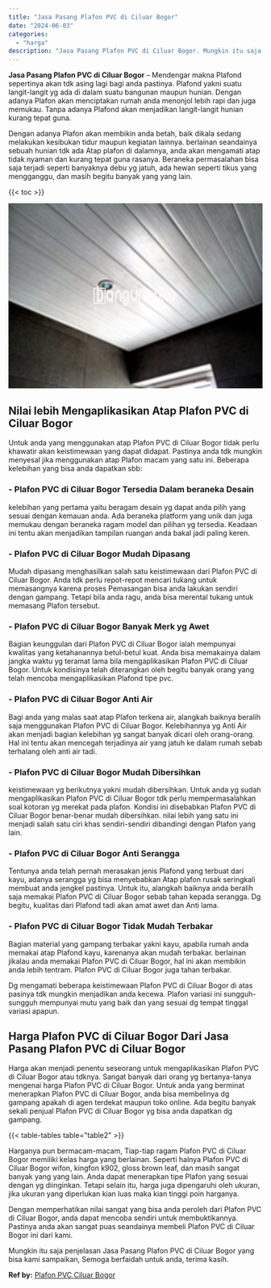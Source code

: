 ```yaml
---
title: "Jasa Pasang Plafon PVC di Ciluar Bogor"
date: "2024-06-03"
categories: 
  - "harga"
description: "Jasa Pasang Plafon PVC di Ciluar Bogor. Mungkin itu saja penjelasan Jasa Pasang Plafon PVC di Ciluar Bogor yang bisa kami sampaikan, Semoga berfaidah untuk a..."
---
```


**Jasa Pasang Plafon PVC di Ciluar Bogor** – Mendengar makna Plafond sepertinya akan tdk asing lagi bagi anda pastinya. Plafond yakni suatu langit-langit yg ada di dalam suatu bangunan maupun hunian. Dengan adanya Plafon akan menciptakan rumah anda menonjol lebih rapi dan juga memukau. Tanpa adanya Plafond akan menjadikan langit-langit hunian kurang tepat guna.

Dengan adanya Plafon akan membikin anda betah, baik dikala sedang melakukan kesibukan tidur maupun kegiatan lainnya. berlainan seandainya sebuah hunian tdk ada Atap plafon di dalamnya, anda akan mengamati atap tidak nyaman dan kurang tepat guna rasanya. Beraneka permasalahan bisa saja terjadi seperti banyaknya debu yg jatuh, ada hewan seperti tikus yang mengganggu, dan masih begitu banyak yang yang lain.

{{< toc >}}

![Jasa Pasang Plafon PVC di Ciluar Bogor](/images/flafond-pvc-murah25.png)

## Nilai lebih Mengaplikasikan Atap Plafon PVC di Ciluar Bogor

Untuk anda yang menggunakan atap Plafon PVC di Ciluar Bogor tidak perlu khawatir akan keistimewaan yang dapat didapat. Pastinya anda tdk mungkin menyesal jika menggunakan atap Plafon macam yang satu ini. Beberapa kelebihan yang bisa anda dapatkan sbb:

### \- Plafon PVC di Ciluar Bogor Tersedia Dalam beraneka Desain

kelebihan yang pertama yaitu beragam desain yg dapat anda pilih yang sesuai dengan kemauan anda. Ada beraneka platform yang unik dan juga memukau dengan beraneka ragam model dan pilihan yg tersedia. Keadaan ini tentu akan menjadikan tampilan ruangan anda bakal jadi paling keren.

### \- Plafon PVC di Ciluar Bogor Mudah Dipasang

Mudah dipasang menghasilkan salah satu keistimewaan dari Plafon PVC di Ciluar Bogor. Anda tdk perlu repot-repot mencari tukang untuk memasangnya karena proses Pemasangan bisa anda lakukan sendiri dengan gampang. Tetapi bila anda ragu, anda bisa merental tukang untuk memasang Plafon tersebut.

### \- Plafon PVC di Ciluar Bogor Banyak Merk yg Awet

Bagian keunggulan dari Plafon PVC di Ciluar Bogor ialah mempunyai kwalitas yang ketahanannya betul-betul kuat. Anda bisa memakainya dalam jangka waktu yg teramat lama bila mengaplikasikan Plafon PVC di Ciluar Bogor. Untuk kondisinya telah diterangkan oleh begitu banyak orang yang telah mencoba mengaplikasikan Plafond tipe pvc.

### \- Plafon PVC di Ciluar Bogor Anti Air

Bagi anda yang malas saat atap Plafon terkena air, alangkah baiknya beralih saja menggunakan Plafon PVC di Ciluar Bogor. Kelebihannya yg Anti Air akan menjadi bagian kelebihan yg sangat banyak dicari oleh orang-orang. Hal ini tentu akan mencegah terjadinya air yang jatuh ke dalam rumah sebab terhalang oleh anti air tadi.

### \- Plafon PVC di Ciluar Bogor Mudah Dibersihkan

keistimewaan yg berikutnya yakni mudah dibersihkan. Untuk anda yg sudah mengaplikasikan Plafon PVC di Ciluar Bogor tdk perlu mempermasalahkan soal kotoran yg merekat pada plafon. Kondisi ini disebabkan Plafon PVC di Ciluar Bogor benar-benar mudah dibersihkan. nilai lebih yang satu ini menjadi salah satu ciri khas sendiri-sendiri dibandingi dengan Plafon yang lain.

### \- Plafon PVC di Ciluar Bogor Anti Serangga

Tentunya anda telah pernah merasakan jenis Plafond yang terbuat dari kayu, adanya serangga yg bisa menyebabkan Atap plafon rusak seringkali membuat anda jengkel pastinya. Untuk itu, alangkah baiknya anda beralih saja memakai Plafon PVC di Ciluar Bogor sebab tahan kepada serangga. Dg begitu, kualitas dari Plafond tadi akan amat awet dan Anti lama.

### \- Plafon PVC di Ciluar Bogor Tidak Mudah Terbakar

Bagian material yang gampang terbakar yakni kayu, apabila rumah anda memakai atap Plafond kayu, karenanya akan mudah terbakar. berlainan jikalau anda memakai Plafon PVC di Ciluar Bogor, hal ini akan membikin anda lebih tentram. Plafon PVC di Ciluar Bogor juga tahan terbakar.

Dg mengamati beberapa keistimewaan Plafon PVC di Ciluar Bogor di atas pasinya tdk mungkin menjadikan anda kecewa. Plafon variasi ini sungguh-sungguh mempunyai mutu yang baik dan yang sesuai dg tempat tinggal variasi apapun.

## Harga Plafon PVC di Ciluar Bogor Dari Jasa Pasang Plafon PVC di Ciluar Bogor

Harga akan menjadi penentu seseorang untuk mengaplikasikan Plafon PVC di Ciluar Bogor atau tdknya. Sangat banyak dari orang yg bertanya-tanya mengenai harga Plafon PVC di Ciluar Bogor. Untuk anda yang berminat menerapkan Plafon PVC di Ciluar Bogor, anda bisa membelinya dg gampang apakah di agen terdekat maupun toko online. Ada begitu banyak sekali penjual Plafon PVC di Ciluar Bogor yg bisa anda dapatkan dg gampang.

{{< table-tables table="table2" >}}

Harganya pun bermacam-macam, Tiap-tiap ragam Plafon PVC di Ciluar Bogor memiliki kelas harga yang berlainan. Seperti halnya Plafon PVC di Ciluar Bogor wifon, kingfon k902, gloss brown leaf, dan masih sangat banyak yang yang lain. Anda dapat menerapkan tipe Plafon yang sesuai dengan yg diinginkan. Tetapi selain itu, harga juga dipengaruhi oleh ukuran, jika ukuran yang diperlukan kian luas maka kian tinggi poin harganya.

Dengan memperhatikan nilai sangat yang bisa anda peroleh dari Plafon PVC di Ciluar Bogor, anda dapat mencoba sendiri untuk membuktikannya. Pastinya anda akan sangat puas seandainya membeli Plafon PVC di Ciluar Bogor ini dari kami.

Mungkin itu saja penjelasan Jasa Pasang Plafon PVC di Ciluar Bogor yang bisa kami sampaikan, Semoga berfaidah untuk anda, terima kasih.

**Ref by:** [Plafon PVC Ciluar Bogor](https://id.wikipedia.org/wiki/Plafon)
